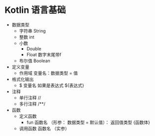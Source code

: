 # Kotlin 语言基础

* 数据类型
  * 字符串 String
  * 整数 int
  * 小数
    * Double 
    * Float 数字末尾带f
  * 布尔值 Boolean
* 定义变量
  * 作用域 变量名：数据类型 = 值
* 格式化输出
  * $ 变量名 如果是表达式 ${表达式}
* 注释
  * 单行注释 //
  * 多行注释 /**/
* 函数
  * 定义函数
    * fun 函数名 （形参： 数据类型 = 默认值）： 返回值类型 {函数体}
  * 调用函数 函数名 （实参）
